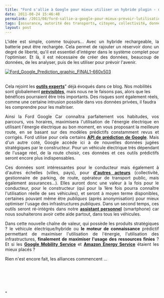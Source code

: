 ```yaml
---
title: "Ford s'allie à Google pour mieux utiliser un hybride plugin - quand le soft devient aussi important que le hard"
date: 2011-08-24 15:46:48
permalink: /2011/08/ford-sallie-a-google-pour-mieux-prevoir-lutilisation-dun-hybride-quand-le-soft-devient-aussi-importa.html
tags: [assurance, autorité des transports, citoyen, collectivité, données réelles, Efficacité énergétique, Energie, google, internet, internet des objets, management de la mobilité, TIC]
layout: post
---
```


<p style="text-align: justify">L'idée est simple, comme toujours... Avec un hybride rechargeable, la batterie peut être rechargée. Cela permet de rajouter un réservoir donc un degré de liberté, qu'il est essentiel d'intégrer dans le système complet pour l'optimiser. Et là, il est nécessaire de créer des données, beaucoup de données, de les analyser, puis de les utiliser pour prévoir l'avenir.</p> <p style="text-align: justify"><a href="https://gabrielplassat.github.io/transportsdufutur/wp-content/uploads/sites/6/old/6a0120a66d2ad4970b015390f534b9970b-800wi.jpg" rel="lightbox"><img alt="Ford_Google_Prediction_graphic_FINAL1-660x503" class="asset  asset-image at-xid-6a0120a66d2ad4970b015390f534b9970b" src="/wp-content/uploads/sites/6/old/6a0120a66d2ad4970b015390f534b9970b-500wi.jpg" style="margin-left: auto;margin-right: auto" title="Ford_Google_Prediction_graphic_FINAL1-660x503" /></a> </p>  <!--more-->  <br /> Cela rejoint les <a href="https://gabrielplassat.github.io/transportsdufutur/2011/08/le-reverse-marketing-utilisant-le-tsunami-des-donnees-le-consommateur-reprend-la-main-quelles-conseq.html" target="_blank"><strong>outils experts</strong></a>" déjà évoqués dans ce blog. Nos mobilités sont globalement <a href="https://gabrielplassat.github.io/transportsdufutur/2010/03/notre-mobilite-estelle-previsible-ou-modelisable.html " target="_blank"><strong>prévisibles</strong></a>, mais nous ne le faisons pas, alors que les bénéfices pourraient être très importants. Des risques sont également réels, comme une certaine intrusion possible dans vos données privées, il faudra les comprendre pour les maîtriser. <p style="text-align: justify">Ainsi la Ford Google Car connaîtra parfaitement vos habitudes, vos parcours, vos horaires, maximisera l'utilisation de l'énergie électrique en utilisant l'énergie électrique au bon moment, en vous proposant la meilleure route, en se basant sur des modèles prédictifs constamment revus et corrigés. Ford utilise pour cela certains <strong><a href="http://www.wired.com/autopia/2011/08/making-cars-predict-where-were-going/" target="_blank">API de prédiction de Google</a></strong>. Mais d'un autre coté, Google accède ici à de nouvelles données jugées stratégiques par le constructeur. Pour un véhicule électrique très dépendant de l'usage réel, de la route choisir, ces données et ces outils prédictifs seront encore plus indispensables.</p> <p style="text-align: justify">Ces données sont intéressantes pour le conducteur mais également à d'autres échelles (villes, pays), pour <a href="https://gabrielplassat.github.io/transportsdufutur/2011/03/lapport-des-tic-dans-les-transports-vers-le-citoyen-mais-egalement-vers-lautorite.html" target="_blank"><strong>d'autres acteurs</strong></a> (collectivité, gestionnaire de parking, de route, opérateur de transport public, mais également assurances...). Elles auront donc une valeur à la fois pour le conducteur, pour le constructeur (qui pour la 1ère fois pourra connaître l'utilisation réelle de ses véhicules), et seront à moyen terme disponibles, certaines pouvant même être <em>publiques </em>(après anonymisation) pour mieux optimiser l'usage des infrastructures <em>publiques</em>. Dans un second temps, ces outils seront ré-intégrés dans notre <a href="https://gabrielplassat.github.io/transportsdufutur/2010/11/metanote-tdf-10-nous-etions-nous-sommes-et-nous-serons-des-cyborgs-lassistant-personnel-de-mobilite.html" target="_blank"><strong>assistant personnel</strong></a> (smartphone) car nous souhaiterons avoir cette aide partout, dans tous les véhicules.</p> <p style="text-align: justify">Dans cette nouvelle chaîne de valeur, qui possède les produits stratégiques ? le véhicule électrique/hybride ou <strong>le moteur de connaissance</strong> prédictif permettant de maximiser l'utilisation de l'énergie, l'utilisation des infrastructures, <strong>finalement de maximiser l'usage des ressources finies</strong> ? Et si les <a href="https://gabrielplassat.github.io/transportsdufutur/2011/07/google-mobility-service-et-si-nous-le-faisions-sans-attendre-.html" target="_blank"><strong>Google Mobility Service</strong></a> et <a href="https://gabrielplassat.github.io/transportsdufutur/2011/08/lavenir-de-lenergie-dans-les-transports-amazon-energy-service.html" target="_blank"><strong>Amazon Energy Service</strong></a> étaient les mieux placés ?</p> <p style="text-align: justify">Rien n'est encore fait, les alliances commencent ...</p> <p style="text-align: justify"><a href="https://gabrielplassat.github.io/transportsdufutur/wp-content/uploads/sites/6/old/6a0120a66d2ad4970b015390f533d1970b-800wi.jpg" rel="lightbox"><br /></a> <br /> <br /><br /></p>"
